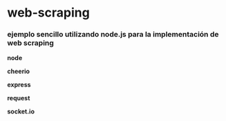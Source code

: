 # web-scraping

<h3>ejemplo sencillo utilizando node.js para la implementación de web scraping</h3>

<strong>node</strong>

<strong>cheerio</strong>

<strong>express</strong>

<strong>request</strong>

<strong>socket.io</strong>
